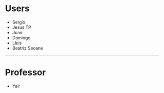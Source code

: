 # Users
 
 - Sergio
 - Jesus TP
 - Joan
 - Domingo
 - Lluis
 - Beatriz Seoane

-----
# Professor

 - Yair
